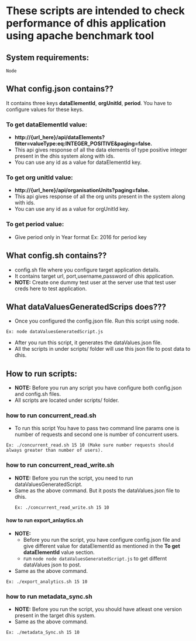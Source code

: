 # These scripts are intended to check performance of dhis application using apache benchmark tool

## **System requirements:**
  ```
  Node
  ```
## What config.json contains??
It contains three keys **dataElementId**, **orgUnitId**, **period**. You have to configure values for these keys.
### To get dataElementId value:
  * **http://{url_here}/api/dataElements?filter=valueType:eq:INTEGER_POSITIVE&paging=false.**
  * This api gives response of all the data elements of type positive integer present in the dhis system along with ids.
  * You can use any id as a value for dataElementId key.
### To get org unitId value:
  * **http://{url_here}/api/organisationUnits?paging=false.**
  * This api gives response of all the org units present in the system along with ids.
  * You can use any id as a value for orgUnitId key.
### To get period value:
  * Give period only in Year format Ex: 2016 for period key

## What config.sh contains??
  * config.sh file where you configure target application details.
  * It contains target url, port,username,password of dhis application.
  * **NOTE:** Create one dummy test user at the server use that test user creds here to test application.

## What dataValuesGeneratedScrips does???
  * Once you configured the config.json file. Run this script using node.
  ```
  Ex: node dataValuesGeneratedScript.js
```
 * After you run this script, it generates the dataValues.json file.
 * All the scripts in under scripts/ folder will use this json file to post data to dhis.

## How to run scripts:
 * **NOTE:** Before you run any script you have configure both config.json and config.sh files.
 * All scripts are located under scripts/ folder.

### how to run concurrent_read.sh
 * To run this script You have to pass two command line params one is number of requests and second one is number of concurrent users.
 ```
Ex: ./concurrent_read.sh 15 10 (Make sure number requests should always greater than number of users).
```
### how to run concurrent_read_write.sh
* **NOTE:** Before you run the script, you need to run dataValuesGeneratedScript.
* Same as the above command. But it posts the dataValues.json file to dhis.
  ```
  Ex: ./concurrent_read_write.sh 15 10
  ```

#### how to run export_anlaytics.sh
* **NOTE:** 
  * Before you run the script, you have configure config.json file and give different value for dataElementId as mentioned in     the **To get dataElementId** value section. 
  * run ```node node dataValuesGeneratedScript.js``` to get differnt dataValues json to post.
* Same as the above command.
```
Ex: ./export_analytics.sh 15 10
```
### how to run metadata_sync.sh
* **NOTE:** Before you run the script, you should have atleast one version present in the target dhis system.
* Same as the above command.
```
Ex: ./metadata_Sync.sh 15 10
```


